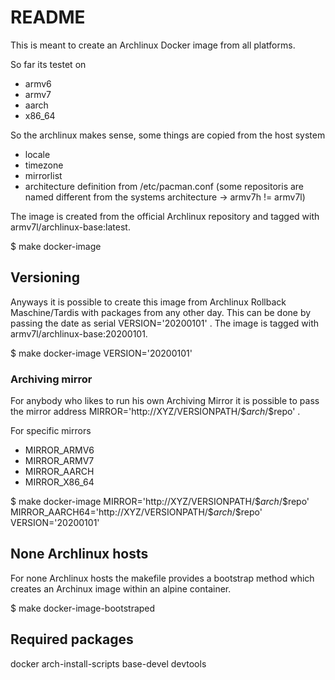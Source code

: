 # README

This is meant to create an Archlinux Docker image from all platforms.

So far its testet on

 - armv6
 - armv7
 - aarch
 - x86_64

So the archlinux makes sense, some things are copied from the host system

 - locale
 - timezone
 - mirrorlist
 - architecture definition from /etc/pacman.conf (some repositoris are named different from the systems architecture -> armv7h != armv7l)

The image is created from the official Archlinux repository and tagged with armv7l/archlinux-base:latest.

 $ make docker-image


## Versioning

Anyways it is possible to create this image from Archlinux Rollback Maschine/Tardis with packages from any other day. This can be done by passing the date as serial VERSION='20200101' . The image is tagged with armv7l/archlinux-base:20200101.

 $ make docker-image VERSION='20200101'

### Archiving mirror

For anybody who likes to run his own Archiving Mirror it is possible to pass the mirror address MIRROR='http://XYZ/VERSIONPATH/\$$arch/\$$repo' .

For specific mirrors

 - MIRROR_ARMV6
 - MIRROR_ARMV7
 - MIRROR_AARCH
 - MIRROR_X86_64

 $ make docker-image MIRROR='http://XYZ/VERSIONPATH/\$$arch/\$$repo' MIRROR_AARCH64='http://XYZ/VERSIONPATH/\$$arch/\$$repo' VERSION='20200101'


## None Archlinux hosts

For none Archlinux hosts the makefile provides a bootstrap method which creates an Archinux image within an alpine container.

 $ make docker-image-bootstraped


## Required packages

docker
arch-install-scripts
base-devel
devtools

